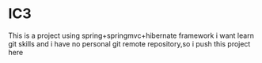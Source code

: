 # IC3
This is a project using spring+springmvc+hibernate framework
i want learn git skills and i have no personal git remote repository,so i push this project here

